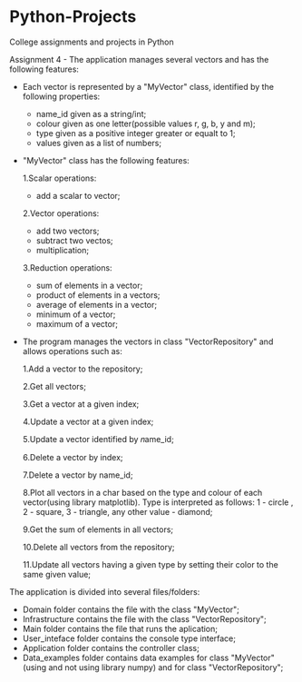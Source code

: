 # Python-Projects
College assignments and projects in Python

Assignment 4 - The application manages several vectors and has the following features: 
  
  - Each vector is represented by a "MyVector" class, identified by the following properties:
    - name_id given as a string/int;
    - colour given as one letter(possible values r, g, b, y and m);
    - type given as a positive integer greater or equalt to 1;
    - values given as a list of numbers;
   
  - "MyVector" class has the following features:
  
     1.Scalar operations: 
      - add a scalar to vector;
     
     2.Vector operations: 
      - add two vectors;
      - subtract two vectos;
      - multiplication;
                          
     3.Reduction operations: 
       - sum of elements in a vector;
       - product of elements in a vectors;
       - average of elements in a vector;
       - minimum of a vector;
       - maximum of a vector;
     
   - The program manages the vectors in class "VectorRepository" and allows operations such as:
    
        1.Add a vector to the repository;
      
        2.Get all vectors;
      
        3.Get a vector at a given index;
      
        4.Update a vector at a given index;
      
        5.Update a vector identified by 𝑛ame_id;
      
        6.Delete a vector by index;
      
        7.Delete a vector by name_id;
      
        8.Plot all vectors in a char based on the type and colour of each vector(using library matplotlib). Type is interpreted as follows: 1 - circle , 2 - square, 3 - triangle, any other value - diamond;
      
        9.Get the sum of elements in all vectors;
      
        10.Delete all vectors from the repository;
      
        11.Update all vectors having a given type by setting their color to the same given value;
        
The application is divided into several files/folders:

- Domain folder contains the file with the class "MyVector";
- Infrastructure contains the file with the class "VectorRepository";
- Main folder contains the file that runs the aplication;
- User_inteface folder contains the console type interface; 
- Application folder contains the controller class;
- Data_examples folder contains data examples for class "MyVector"(using and not using library numpy) and for class "VectorRepository";

